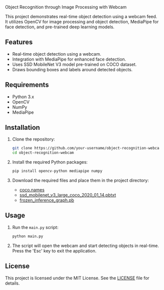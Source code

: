  Object Recognition through Image Processing with Webcam

This project demonstrates real-time object detection using a webcam feed. It utilizes OpenCV for image processing and object detection, MediaPipe for face detection, and pre-trained deep learning models.

## Features

- Real-time object detection using a webcam.
- Integration with MediaPipe for enhanced face detection.
- Uses SSD MobileNet V3 model pre-trained on COCO dataset.
- Draws bounding boxes and labels around detected objects.

## Requirements

- Python 3.x
- OpenCV
- NumPy
- MediaPipe

## Installation

1. Clone the repository:
   ```bash
   git clone https://github.com/your-username/object-recognition-webcam.git
   cd object-recognition-webcam
   ```

2. Install the required Python packages:
   ```bash
   pip install opencv-python mediapipe numpy
   ```

3. Download the required files and place them in the project directory:
   - [coco.names](https://github.com/pjreddie/darknet/blob/master/data/coco.names)
   - [ssd_mobilenet_v3_large_coco_2020_01_14.pbtxt](https://github.com/opencv/opencv_extra/blob/master/testdata/dnn/ssd_mobilenet_v3_large_coco_2020_01_14.pbtxt)
   - [frozen_inference_graph.pb](http://download.tensorflow.org/models/object_detection/ssd_mobilenet_v3_large_coco_2020_01_14.tar.gz)

## Usage

1. Run the `main.py` script:
   ```bash
   python main.py
   ```

2. The script will open the webcam and start detecting objects in real-time. Press the 'Esc' key to exit the application.

## License

This project is licensed under the MIT License. See the [LICENSE](./LICENSE) file for details.


